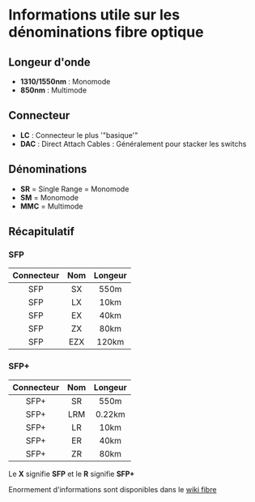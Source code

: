 # Informations utile sur les dénominations fibre optique

## Longeur d'onde

* **1310/1550nm** : Monomode
* **850nm** : Multimode

## Connecteur

* **LC** : Connecteur le plus '"basique'"
* **DAC** : Direct Attach Cables : Généralement pour stacker les switchs

## Dénominations

* **SR** = Single Range = Monomode
* **SM** = Monomode
* **MMC** = Multimode

## Récapitulatif

### SFP

|  Connecteur |  Nom    | Longeur |
| :---------: |:------: | :------:|
| SFP         |SX   |550m   |
| SFP         |LX   |10km   |
| SFP         |EX   |40km   |
| SFP         |ZX   |80km   |
| SFP         |EZX  |120km  |

### SFP+

|  Connecteur   |   Nom  | Longeur |
|  :---------:  |:------:| :------:|
|  SFP+         |SR       |550m    |
|  SFP+         |LRM      |0.22km  |
|  SFP+         |LR       |10km    |
|  SFP+         |ER       |40km    |
|  SFP+         |ZR       |80km    |

Le **X** signifie **SFP** et le **R** signifie **SFP+**

Enormement d'informations sont disponibles dans le [wiki fibre](https://fibre.wiki/index.php/Accueil)
